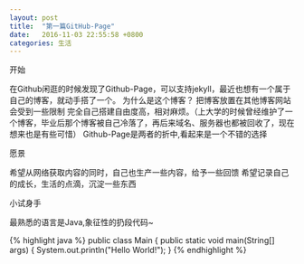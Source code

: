 ```yaml
---
layout: post
title:  "第一篇GitHub-Page"
date:   2016-11-03 22:55:58 +0800
categories: 生活
---
```


开始

在Github闲逛的时候发现了Github-Page，可以支持jekyll，最近也想有一个属于自己的博客，就动手搭了一个。
为什么是这个博客？
把博客放置在其他博客网站会受到一些限制
完全自己搭建自由度高，相对麻烦。（上大学的时候曾经维护了一个博客，毕业后那个博客被自己冷落了，再后来域名、服务器也都被回收了，现在想来也是有些可惜）
Github-Page是两者的折中,看起来是一个不错的选择

愿景

希望从网络获取内容的同时，自己也生产一些内容，给予一些回馈
希望记录自己的成长，生活的点滴，沉淀一些东西

小试身手

最熟悉的语言是Java,象征性的扔段代码~

{% highlight java %}
public class Main {
    public static void main(String[] args) {
        System.out.println("Hello World!");
    }
{% endhighlight %}

